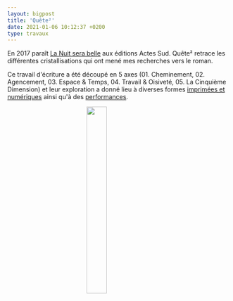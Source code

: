 ```yaml
---
layout: bigpost
title: 'Quête²'
date: 2021-01-06 10:12:37 +0200
type: travaux
---
```

En 2017 paraît [La Nuit sera belle](/lanuitserabelle/) aux éditions Actes Sud. Quête² retrace les différentes cristallisations qui ont mené mes recherches vers le roman.

Ce travail d'écriture a été découpé en 5 axes (01. Cheminement, 02. Agencement, 03. Espace & Temps, 04. Travail & Oisiveté, 05. La Cinquième Dimension) et leur exploration a donné lieu à diverses formes [imprimées et numériques](/hexeract/) ainsi qu'à des [performances](/performances/).

<figure><img class="photosintros" style="width:33%; margin-left:33%;" src="{{site.baseurl}}/imgs/quete.gif" /></figure>
